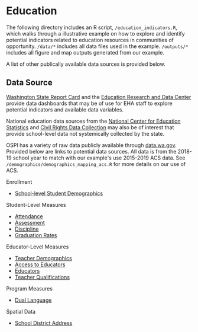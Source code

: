 # Education

The following directory includes an R script, `/education_indicators.R`, which walks through a illustrative example on how to explore and identify potential indicators related to education resources in communities of opportunity. `/data/*` includes all data files used in the example. `/outputs/*` includes all figure and map outputs generated from our example.

A list of other publically available data sources is provided below.

## Data Source

[Washington State Report Card](https://washingtonstatereportcard.ospi.k12.wa.us) and the [Education Research and Data Center](https://erdc.wa.gov) provide data dashboards that may be of use for EHA staff to explore potential indicators and available data variables.

National education data sources from the [National Center for Education Statistics](https://nces.ed.gov/) and [Civil Rights Data Collection](https://ocrdata.ed.gov/?src=go) may also be of interest that provide school-level data not systemically collected by the state.

OSPI has a variety of raw data publicly available through [data.wa.gov](https://data.wa.gov). Provided below are links to potential data sources.
All data is from the 2018-19 school year to match with our example's use 2015-2019 ACS data. See `/demographics/demographics_mapping_acs.R` for more details on our use of ACS.

Enrollment
- [School-level Student Demographics](https://data.wa.gov/Education/Report-Card-Enrollment-2018-19-School-Year/u4gd-6wxx)

Student-Level Measures
- [Attendance](https://data.wa.gov/Education/Report-Card-SQSS-for-2018-19/2zsf-krin)
- [Assessment](https://data.wa.gov/Education/Report-Card-Assessment-Data-2018-19-School-Year/5y3z-mgxd)
- [Discipline](https://data.wa.gov/Education/Report-Card-Discipline-for-2018-19/t29s-ahtk)
- [Graduation Rates](https://data.wa.gov/Education/Report-Card-Graduation-2018-19/6iji-4nux)

Educator-Level Measures
- [Teacher Demographics ](https://data.wa.gov/Education/Report-Card-Teacher-Demographics-2018-19-School-Ye/7eq8-772m)
- [Access to Educators](https://data.wa.gov/Education/Report-Card-Student-Access-To-Educators-Summary-20/7gpg-n8f9)
- [Educators](https://data.wa.gov/Education/Report-Card-Educators-2018-19-School-Year/ykxi-ijw4)
- [Teacher Qualifications](https://data.wa.gov/Education/Report-Card-Teacher-Qualification-Summary-2018-19-/ue7f-xi5h)

Program Measures
- [Dual Language](https://data.wa.gov/Education/Report-Card-Dual-Language-2018-19-School-Year/ih74-vkgx)

Spatial Data
- [School District Address](https://geo.wa.gov/datasets/k12wa::washington-state-public-schools/explore?location=47.323700%2C-120.802250%2C7.92)

